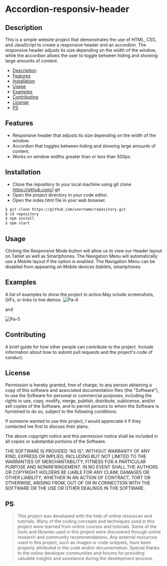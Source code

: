 # Accordion-responsiv-header

## Description

This is a simple website project that demonstrates the use of HTML, CSS, and JavaScript to create a responsive header and an accordion. The responsive header adjusts its size depending on the width of the window, while the accordion allows the user to toggle between hiding and showing large amounts of content.

- [Description](#description)
- [Features](#features)
- [Installation](#installation)
- [Usage](#usage)
- [Examples](#examples)
- [Contributing](#contributing)
- [License](#license)
- [PS](#license)

## Features

- Responsive header that adjusts its size depending on the width of the window.
- Accordion that toggles between hiding and showing large amounts of content.
- Works on window widths greater than or less than 500px.

## Installation

- Clone the repository to your local machine using git clone https://github.com/<USERNAME>/<REPOSITORY>.git
- Open the project directory in your code editor.
- Open the index.html file in your web browser.

```sh
$ git clone https://github.com/username/repository.git
$ cd repository
$ npm install
$ npm start
```

## Usage

Clicking the Responsive Mode button will allow us to view our Header layout on Tablet as well as Smartphones. The Navigation Menu will automatically use a Mobile layout if the option is enabled. The Navigation Menu can be disabled from appearing on Mobile devices (tablets, smartphones

## Examples

A list of examples to show the project in action.May nclude screenshots, GIFs, or links to live demos.
![Pa-4](https://user-images.githubusercontent.com/101975404/222779392-366e89da-50d6-4ff0-b3e4-3acf4fb754c6.png)

and

![Pa-5](https://user-images.githubusercontent.com/101975404/222779440-4f3eedfd-f7d4-4760-aae7-ed971d6c7dff.png)

## Contributing

A brief guide for how other people can contribute to the project. Include information about how to submit pull requests and the project's code of conduct.




## License

Permission is hereby granted, free of charge, to any person obtaining a copy of this software and associated documentation files (the "Software"), to use the Software for personal or commercial purposes, including the rights to use, copy, modify, merge, publish, distribute, sublicense, and/or sell copies of the Software, and to permit persons to whom the Software is furnished to do so, subject to the following conditions:

If someone wanted to use this project, I would appreciate it if they contacted me first to discuss their plans.

The above copyright notice and this permission notice shall be included in all copies or substantial portions of the Software.

THE SOFTWARE IS PROVIDED "AS IS", WITHOUT WARRANTY OF ANY KIND, EXPRESS OR IMPLIED, INCLUDING BUT NOT LIMITED TO THE WARRANTIES OF MERCHANTABILITY, FITNESS FOR A PARTICULAR PURPOSE AND NONINFRINGEMENT. IN NO EVENT SHALL THE AUTHORS OR COPYRIGHT HOLDERS BE LIABLE FOR ANY CLAIM, DAMAGES OR OTHER LIABILITY, WHETHER IN AN ACTION OF CONTRACT, TORT OR OTHERWISE, ARISING FROM, OUT OF OR IN CONNECTION WITH THE SOFTWARE OR THE USE OR OTHER DEALINGS IN THE SOFTWARE.


## PS

> 

> This project was developed with the help of online resources and tutorials.
> Many of the coding concepts and techniques used in this project were learned from online courses and tutorials.
> Some of the tools and libraries used in this project were discovered through online research and community recommendations.
> Any external resources used in this project, such as images or code snippets, have been properly attributed in the code and/or documentation.
> Special thanks to the online developer communities and forums for providing valuable insights and assistance during the development process.

